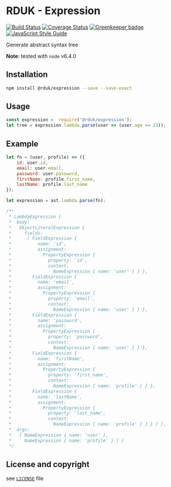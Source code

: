 # RDUK - Expression


[![Build Status](https://travis-ci.org/rd-uk/rduk-expression.svg?branch=master)](https://travis-ci.org/rd-uk/rduk-expression)
[![Coverage Status](https://coveralls.io/repos/github/rd-uk/rduk-expression/badge.svg?branch=master)](https://coveralls.io/github/rd-uk/rduk-expression?branch=master)
[![Greenkeeper badge](https://badges.greenkeeper.io/rd-uk/rduk-expression.svg)](https://greenkeeper.io/)
[![JavaScript Style Guide](https://img.shields.io/badge/code_style-standard-brightgreen.svg)](https://standardjs.com)

Generate abstract syntax tree

__Note__: tested with `node` v6.4.0

## Installation

```sh
npm install @rduk/expression --save --save-exact
```

## Usage

```js
const expression =  require('@rduk/expression');
let tree = expression.lambda.parse(user => (user.age >= 21));
```

## Example

```js
let fn = (user, profile) => ({
    id: user.id,
    email: user.email,
    password: user.password,
    firstName: profile.first_name,
    lastName: profile.last_name
});

let expression = ast.lambda.parse(fn);

/**
 * LambdaExpression {
 *  body:
 *   ObjectLiteralExpression {
 *     fields:
 *      [ FieldExpression {
 *          name: 'id',
 *          assignment:
 *            PropertyExpression {
 *              property: 'id',
 *              context:
 *                NameExpression { name: 'user' } } },
 *        FieldExpression {
 *          name: 'email',
 *          assignment:
 *            PropertyExpression {
 *              property: 'email',
 *              context:
 *                NameExpression { name: 'user' } } },
 *        FieldExpression {
 *          name: 'password',
 *          assignment:
 *            PropertyExpression {
 *              property: 'password',
 *              context:
 *                NameExpression { name: 'user' } } },
 *        FieldExpression {
 *          name: 'firstName',
 *          assignment:
 *            PropertyExpression {
 *              property: 'first_name',
 *              context:
 *                NameExpression { name: 'profile' } } },
 *        FieldExpression {
 *          name: 'lastName',
 *          assignment:
 *            PropertyExpression {
 *              property: 'last_name',
 *              context:
 *                NameExpression { name: 'profile' } } } ] },
 *  args:
 *   [ NameExpression { name: 'user' },
 *     NameExpression { name: 'profile' } ] }
 */
```

## License and copyright
see [`LICENSE`](LICENSE) file
